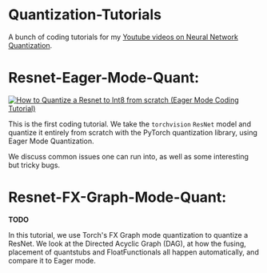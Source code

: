 # Quantization-Tutorials
A bunch of coding tutorials for my [Youtube videos on Neural Network Quantization](https://www.youtube.com/@NeuralNetworkQuantization).

# Resnet-Eager-Mode-Quant:

[![How to Quantize a Resnet to Int8 from scratch (Eager Mode Coding Tutorial)](https://ytcards.demolab.com/?id=8dLSVrnuBXM&title=How+to+Quantize+a+Resnet+to+Int8+from+scratch+(Coding+Tutorial)&lang=en&timestamp=1706473016&background_color=%230d1117&title_color=%23ffffff&stats_color=%23dedede&max_title_lines=1&width=250&border_radius=5 "How to Quantize a Resnet to Int8 from scratch (Eager Mode Coding Tutorial)")](https://www.youtube.com/watch?v=8dLSVrnuBXM)

This is the first coding tutorial. We take the `torchvision` `ResNet` model and quantize it entirely from scratch with the PyTorch quantization library, using Eager Mode Quantization.

We discuss common issues one can run into, as well as some interesting but tricky bugs.

# Resnet-FX-Graph-Mode-Quant:

**TODO**

In this tutorial, we use Torch's FX Graph mode quantization to quantize a ResNet. We look at the Directed Acyclic Graph (DAG), at how the fusing, placement of quantstubs and FloatFunctionals all happen automatically, and compare it to Eager mode.
